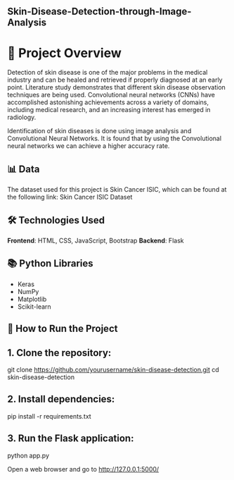 ## Skin-Disease-Detection-through-Image-Analysis
# 🧠 Project Overview

Detection of skin disease is one of the major problems in the medical industry and can be healed and retrieved if properly diagnosed at an early point. Literature study demonstrates that different skin disease observation techniques are being used. Convolutional neural networks (CNNs) have accomplished astonishing achievements across a variety of domains, including medical research, and an increasing interest has emerged in radiology.

Identification of skin diseases is done using image analysis and Convolutional Neural Networks. It is found that by using the Convolutional neural networks we can achieve a higher accuracy rate.

## 📊 Data

The dataset used for this project is Skin Cancer ISIC, which can be found at the following link:
Skin Cancer ISIC Dataset

## 🛠 Technologies Used

**Frontend**: HTML, CSS, JavaScript, Bootstrap
**Backend**: Flask

## 📚 Python Libraries

- Keras
- NumPy
- Matplotlib
- Scikit-learn

## 🚀 How to Run the Project

## 1. Clone the repository:

git clone https://github.com/yourusername/skin-disease-detection.git
cd skin-disease-detection

## 2. Install dependencies:

pip install -r requirements.txt

## 3. Run the Flask application:

python app.py

Open a web browser and go to http://127.0.0.1:5000/
